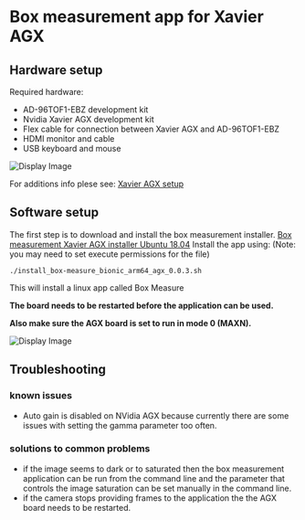 # Box measurement app for Xavier AGX

## Hardware setup
Required hardware:
 - AD-96TOF1-EBZ development kit
 - Nvidia Xavier AGX development kit
 - Flex cable for connection between Xavier AGX and AD-96TOF1-EBZ
 - HDMI monitor and cable
 - USB keyboard and mouse
 
 ![Display Image](https://github.com/robotics-ai/tof_process_public/blob/main/box_measure/Doc/Images/xavier-agx-ad96tof1.jpg)

For additions info plese see: 
[Xavier AGX setup](https://wiki.analog.com/resources/eval/user-guides/ad-96tof1-ebz/ug_xavier_agx)

## Software setup

The first step is to download and install the box measurement installer. [Box measurement Xavier AGX installer Ubuntu 18.04](https://github.com/robotics-ai/tof_process_public/blob/main/box_measure/Xavier-AGX/install_box-measure_bionic_arm64_agx_0.0.3.sh)
Install the app using: (Note: you may need to set execute permissions for the file)
```
./install_box-measure_bionic_arm64_agx_0.0.3.sh
```
This will install a linux app called Box Measure

**The board needs to be restarted before the application can be used.**

**Also make sure the AGX board is set to run in mode 0 (MAXN).**

![Display Image](https://github.com/robotics-ai/tof_process_public/blob/main/box_measure/Doc/Images/set_mode.png)
 
## Troubleshooting
### known issues
   - Auto gain is disabled on NVidia AGX because currently there are some issues with setting the gamma parameter too often.
### solutions to common problems
   - if the image seems to dark or to saturated then the box measurement application can be run from the command line and the parameter that controls the image saturation can be set manually in the command line.
   - if the camera stops providing frames to the application the the AGX board needs to be restarted.
